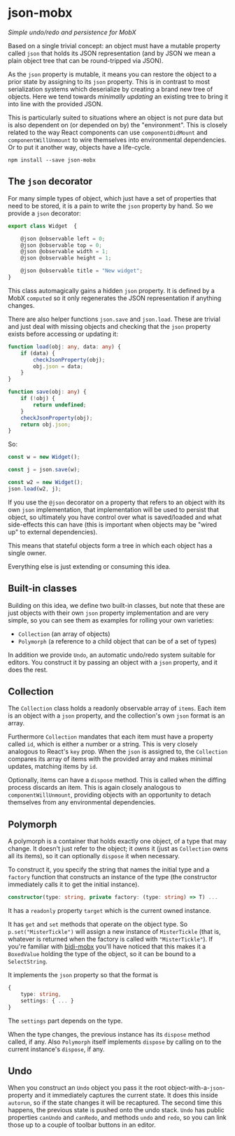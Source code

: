 # json-mobx
*Simple undo/redo and persistence for MobX*

Based on a single trivial concept: an object must have a mutable property called `json` that holds its JSON representation (and by JSON we mean a plain object tree that can be round-tripped via JSON).

As the `json` property is mutable, it means you can restore the object to a prior state by assigning to its `json` property. This is in contrast to most serialization systems which deserialize by creating a brand new tree of objects. Here we tend towards *minimally updating* an existing tree to bring it into line with the provided JSON.

This is particularly suited to situations where an object is not pure data but is also dependent on (or depended on by) the "environment". This is closely related to the way React components can use `componentDidMount` and `componentWillUnmount` to wire themselves into environmental dependencies. Or to put it another way, objects have a life-cycle.

    npm install --save json-mobx

## The `json` decorator

For many simple types of object, which just have a set of properties that need to be stored, it is a pain to write the `json` property by hand. So we provide a `json` decorator:

```ts
export class Widget  {

    @json @observable left = 0;
    @json @observable top = 0;
    @json @observable width = 1;
    @json @observable height = 1;

    @json @observable title = "New widget";
}
```

This class automagically gains a hidden `json` property. It is defined by a MobX `computed` so it only regenerates the JSON representation if anything changes.

There are also helper functions `json.save` and `json.load`. These are trivial and just deal with missing objects and checking that the `json` property exists before accessing or updating it:

```ts
function load(obj: any, data: any) {    
    if (data) {
        checkJsonProperty(obj);
        obj.json = data;
    }
}

function save(obj: any) {
    if (!obj) {
        return undefined;
    }
    checkJsonProperty(obj);
    return obj.json;
}
```

So:

```ts
const w = new Widget();

const j = json.save(w);

const w2 = new Widget();
json.load(w2, j);
```

If you use the `@json` decorator on a property that refers to an object with its own `json` implementation, that implementation will be used to persist that object, so ultimately you have control over what is saved/loaded and what side-effects this can have (this is important when objects may be "wired up" to external dependencies).

This means that stateful objects form a tree in which each object has a single owner.

Everything else is just extending or consuming this idea.

## Built-in classes

Building on this idea, we define two built-in classes, but note that these are just objects with their own `json` property implementation and are very simple, so you can see them as examples for rolling your own varieties:

* `Collection` (an array of objects)
* `Polymorph` (a reference to a child object that can be of a set of types)

In addition we provide `Undo`, an automatic undo/redo system suitable for editors. You construct it by passing an object with a `json` property, and it does the rest.

## Collection

The `Collection` class holds a readonly observable array of `items`. Each item is an object with a `json` property, and the collection's own `json` format is an array. 

Furthermore `Collection` mandates that each item must have a property called `id`, which is either a number or a string. This is very closely analogous to React's `key` prop. When the `json` is assigned to, the `Collection` compares its array of items with the provided array and makes minimal updates, matching items by `id`.

Optionally, items can have a `dispose` method. This is called when the diffing process discards an item. This is again closely analogous to `componentWillUnmount`, providing objects with an opportunity to detach themselves from any environmental dependencies.

## Polymorph

A polymorph is a container that holds exactly one object, of a type that may change. It doesn't just refer to the object; it *owns* it (just as `Collection` owns all its items), so it can optionally `dispose` it when necessary.

To construct it, you specify the string that names the initial type and a `factory` function that constructs an instance of the type (the constructor immediately calls it to get the initial instance).

```ts
constructor(type: string, private factory: (type: string) => T) ...
```

It has a `readonly` property `target` which is the current owned instance.

It has `get` and `set` methods that operate on the object type. So `p.set("MisterTickle")` will assign a new instance of `MisterTickle` (that is, whatever is returned when the factory is called with `"MisterTickle"`). If you're familiar with [bidi-mobx](https://github.com/danielearwicker/bidi-mobx) you'll have noticed that this makes it a `BoxedValue` holding the type of the object, so it can be bound to a `SelectString`.

It implements the `json` property so that the format is 

```ts
{
    type: string,
    settings: { ... }
}
```

The `settings` part depends on the type.

When the type changes, the previous instance has its `dispose` method called, if any. Also `Polymorph` itself implements `dispose` by calling on to the current instance's `dispose`, if any.

## Undo

When you construct an `Undo` object you pass it the root object-with-a-`json`-property and it immediately captures the current state. It does this inside `autorun`, so if the state changes it will be recaptured. The second time this happens, the previous state is pushed onto the undo stack. `Undo` has public properties `canUndo` and `canRedo`, and methods `undo` and `redo`, so you can link those up to a couple of toolbar buttons in an editor.

